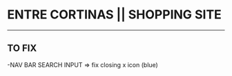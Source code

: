# ENTRE CORTINAS || SHOPPING SITE

---

## TO FIX

-NAV BAR SEARCH INPUT => fix closing x icon (blue)
